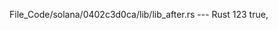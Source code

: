 File_Code/solana/0402c3d0ca/lib/lib_after.rs --- Rust
                                                                                                                                                           123         true,

